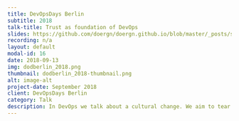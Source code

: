 ```yaml
---
title: DevOpsDays Berlin
subtitle: 2018
talk-title: Trust as foundation of DevOps
slides: https://github.com/doergn/doergn.github.io/blob/master/_posts/slides/TrustAsFoundationOfDevOps_DoDBerlin2018.pdf
recording: n/a
layout: default
modal-id: 16
date: 2018-09-13
img: dodberlin_2018.png
thumbnail: dodberlin_2018-thumbnail.png
alt: image-alt
project-date: September 2018
client: DevOpsDays Berlin
category: Talk
description: In DevOps we talk about a cultural change. We aim to tear down silos and create small cross-functional, autonomous and empowered teams. So why not let management do the next big re-org thing&#58; &#34;the DevOps re-org&#34; and all is going to be fine, right!? No, because DevOps is about people. And to really change a company’s culture, we need to change the way people interact together, we need to establish, recreate and foster trust. If you drill down deeper into many of what makes up DevOps, you will find that trust plays a significant (if not crucial) role in establishing a DevOps culture. But what is trust? Does it really help on a DevOps journey? How can it be created or strengthened? Observing many teams at several occasions Dirk noticed that trust can be seen as the foundation of DevOps. Giving examples and concrete actions, his talk shows you how to foster trust in your team, so that applying DevOps becomes a success. I’ve also written a blog on the topic, which might be of interest in regards to the content&#58; https://blogs.sap.com/2018/06/19/trust-is-the-foundation-of-devops (there’s also the link on the blog to the recording of the talk from DevOpsDays Kiel 2018)
---
```


